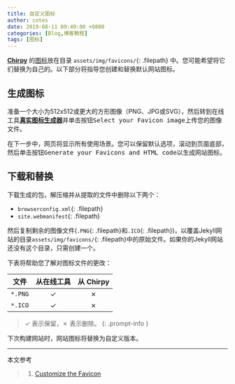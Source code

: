 ```yaml
---
title: 自定义图标
author: cotes
date: 2019-08-11 09:49:00 +0800
categories: [Blog,博客教程]
tags: [图标]
---
```


[**Chirpy**](https://github.com/cotes2020/jekyll-theme-chirpy/) 的[图标](https://www.favicon-generator.org/about/)放在目录 `assets/img/favicons/`{: .filepath} 中。您可能希望将它们替换为自己的。以下部分将指导您创建和替换默认网站图标。

## 生成图标

准备一个大小为512x512或更大的方形图像（PNG、JPG或SVG），然后转到在线工具[**真实图标生成器**](https://realfavicongenerator.net/)并单击按钮<kbd>Select your Favicon image</kbd>上传您的图像文件。

在下一步中，网页将显示所有使用场景。您可以保留默认选项，滚动到页面底部，然后单击按钮<kbd>Generate your Favicons and HTML code</kbd>以生成网站图标。

## 下载和替换

下载生成的包，解压缩并从提取的文件中删除以下两个：

- `browserconfig.xml`{: .filepath}
- `site.webmanifest`{: .filepath}

然后复制剩余的图像文件(`.PNG`{: .filepath}和`.ICO`{: .filepath})，以覆盖Jekyll网站的目录`assets/img/favicons/`{: .filepath}中的原始文件。如果你的Jekyll网站还没有这个目录，只需创建一个。

下表将帮助您了解对图标文件的更改：

| 文件                | 从在线工具                          | 从 Chirpy |
|---------------------|:---------------------------------:|:-----------:|
| `*.PNG`             | ✓                                 | ✗           |
| `*.ICO`             | ✓                                 | ✗           |

>  ✓ 表示保留，✗ 表示删除。
{: .prompt-info }

下次构建网站时，网站图标将替换为自定义版本。

****

本文参考

> 1. [Customize the Favicon](https://chirpy.cotes.page/posts/customize-the-favicon/)